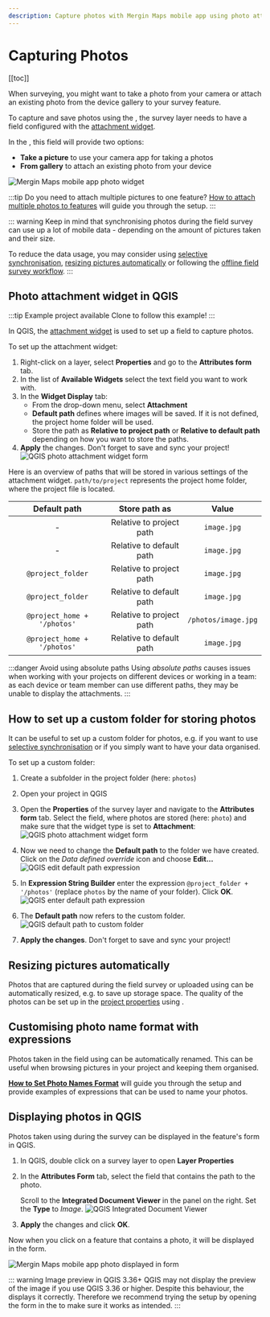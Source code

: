 ```yaml
---
description: Capture photos with Mergin Maps mobile app using photo attachment widget in QGIS. Photos can be stored in a custom folder, resized and renamed automatically.
---
```


# Capturing Photos
[[toc]]

When surveying, you might want to take a photo from your camera or attach an existing photo from the device gallery to your survey feature.

To capture and save photos using the <MobileAppNameShort />, the survey layer needs to have a field configured with the [attachment widget](../form-widgets/#attachment). 

In the <MobileAppNameShort />, this field will provide two options:
- **Take a picture** to use your camera app for taking a photos 
- **From gallery** to attach an existing photo from your device

![Mergin Maps mobile app photo widget](../form-widgets/mobile-form-attachment-photo.jpg "Mergin Maps mobile app photo widget")

:::tip
Do you need to attach multiple pictures to one feature? [How to attach multiple photos to features](../attach-multiple-photos-to-features/) will guide you through the setup.
:::

::: warning
Keep in mind that synchronising photos during the field survey can use up a lot of mobile data - depending on the amount of pictures taken and their size.

To reduce the data usage, you may consider using [selective synchronisation](../../manage/selective_sync/), [resizing pictures automatically](#resizing-pictures-automatically) or following the [offline field survey workflow](../../field/offline-use/#offline-field-survey-workflow). 
:::

## Photo attachment widget in QGIS

:::tip Example project available
Clone <MerginMapsProject id="documentation/form_setup" /> to follow this example!
:::

In QGIS, the [attachment widget](../form-widgets/#attachment) is used to set up a field to capture photos.

To set up the attachment widget:
1. Right-click on a layer, select **Properties** and go to the **Attributes form** tab.
2. In the list of **Available Widgets** select the text field you want to work with.
3. In the **Widget Display** tab:
   - From the drop-down menu, select **Attachment**
   - **Default path** defines where images will be saved. If it is not defined, the project home folder will be used.
   - Store the path as **Relative to project path** or **Relative to default path** depending on how you want to store the paths.
4. **Apply** the changes. Don't forget to save and sync your project!
![QGIS photo attachment widget form](./qgis_forms_photo.jpg "QGIS photo attachment widget form")

Here is an overview of paths that will be stored in various settings of the attachment widget. `path/to/project` represents the project home folder, where the project file is located. 

|        Default path       	|  Store path as 	|                Value               	|
|:-------------------------:	|:------------:	|:----------------------------------:	|
|             -             	| Relative to project path |              `image.jpg`             	|
|             -             	| Relative to default path |              `image.jpg`             	|
|      `@project_folder`      	| Relative to project path |              `image.jpg`             	|
|      `@project_folder`      	| Relative to default path |              `image.jpg`             	|
| `@project_home + '/photos'` 	| Relative to project path |          `/photos/image.jpg`         	|
| `@project_home + '/photos'` 	| Relative to default path |               `image.jpg`             	|

:::danger Avoid using absolute paths
Using *absolute paths* causes issues when working with your projects on different devices or working in a team: as each device or team member can use different paths, they may be unable to display the attachments.
:::

## How to set up a custom folder for storing photos
It can be useful to set up a custom folder for photos, e.g. if you want to use [selective synchronisation](../../manage/selective_sync/) or if you simply want to have your data organised.

To set up a custom folder:
1. Create a subfolder in the project folder (here: `photos`)
2. Open your project in QGIS
3. Open the **Properties** of the survey layer and navigate to the **Attributes form** tab. 
   Select the field, where photos are stored (here: `photo`) and make sure that the widget type is set to **Attachment**:
   ![QGIS photo attachment widget form](./qgis_form_photo.jpg "QGIS photo attachment widget form")
5. Now we need to change the **Default path** to the folder we have created. Click on the *Data defined override* icon and choose **Edit...**
   ![QGIS edit default path expression](./qgis_form_photo_edit_expr.jpg "QGIS edit default path expression")

6. In **Expression String Builder** enter the expression `@project_folder + '/photos'` (replace `photos` by the name of your folder). Click **OK**.
   ![QGIS enter default path expression](./qgis_forms_photo_expression.jpg "QGIS enter default path expression")

7. The **Default path** now refers to the custom folder.
   ![QGIS default path to custom folder](./qgis_custom_folder.jpg "QGIS default path to custom folder")

8. **Apply the changes**. Don't forget to save and sync your project!

## Resizing pictures automatically
Photos that are captured during the field survey or uploaded using <MobileAppName /> can be automatically resized, e.g. to save up storage space. The quality of the photos can be set up in the [<MainPlatformName /> project properties](../../gis/features/#photo-quality) using <QGISPluginName />.

## Customising photo name format with expressions
Photos taken in the field using <MobileAppName /> can be automatically renamed. This can be useful when browsing pictures in your <MainPlatformNameLink /> project and keeping them organised.

[**How to Set Photo Names Format**](../../gis/photo-names/) will guide you through the setup and provide examples of expressions that can be used to name your photos.

## Displaying photos in QGIS
Photos taken using <MobileAppName /> during the survey can be displayed in the feature's form in QGIS.

1. In QGIS, double click on a survey layer to open **Layer Properties**
2. In the **Attributes Form** tab, select the field that contains the path to the photo.

   Scroll to the **Integrated Document Viewer** in the panel on the right. Set the **Type** to *Image*.
   ![QGIS Integrated Document Viewer](./qgis-doc-viewer.jpg "QGIS Integrated Document Viewer")

3. **Apply** the changes and click **OK**.

Now when you click on a feature that contains a photo, it will be displayed in the form.

![Mergin Maps mobile app photo displayed in form](./qgis-form-view-photo.jpg "Mergin Maps mobile app photo displayed in form")

::: warning Image preview in QGIS 3.36+
QGIS may not display the preview of the image if you use QGIS 3.36 or higher. Despite this behaviour, the <MobileAppNameShort /> displays it correctly. Therefore we recommend trying the setup by opening the form in the <MobileAppNameShort /> to make sure it works as intended.
:::
